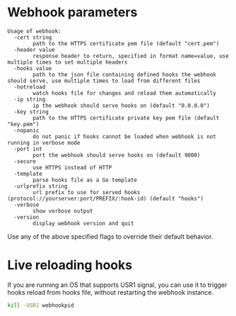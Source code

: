 # Webhook parameters
```
Usage of webhook:
  -cert string
        path to the HTTPS certificate pem file (default "cert.pem")
  -header value
        response header to return, specified in format name=value, use multiple times to set multiple headers
  -hooks value
        path to the json file containing defined hooks the webhook should serve, use multiple times to load from different files
  -hotreload
        watch hooks file for changes and reload them automatically
  -ip string
        ip the webhook should serve hooks on (default "0.0.0.0")
  -key string
        path to the HTTPS certificate private key pem file (default "key.pem")
  -nopanic
        do not panic if hooks cannot be loaded when webhook is not running in verbose mode
  -port int
        port the webhook should serve hooks on (default 9000)
  -secure
        use HTTPS instead of HTTP
  -template
        parse hooks file as a Go template
  -urlprefix string
        url prefix to use for served hooks (protocol://yourserver:port/PREFIX/:hook-id) (default "hooks")
  -verbose
        show verbose output
  -version
        display webhook version and quit
```

Use any of the above specified flags to override their default behavior.

# Live reloading hooks
If you are running an OS that supports USR1 signal, you can use it to trigger hooks reload from hooks file, without restarting the webhook instance.
```bash
kill -USR1 webhookpid
```